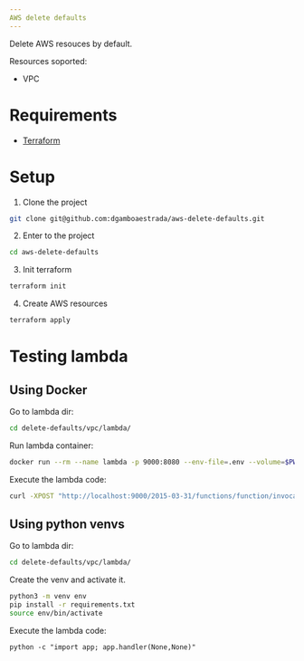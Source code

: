 ```yaml
---
AWS delete defaults
---
```

Delete AWS resouces by default.

Resources soported:
- VPC

# Requirements
- [Terraform](https://www.terraform.io/)

# Setup
1. Clone the project
```bash
git clone git@github.com:dgamboaestrada/aws-delete-defaults.git
```
2. Enter to the project
```bash
cd aws-delete-defaults
```
3. Init terraform
```bash
terraform init
```
4. Create AWS resources
```bash
terraform apply
```

# Testing lambda

## Using Docker
Go to lambda dir:
```bash
cd delete-defaults/vpc/lambda/
```
Run lambda container:
```bash
docker run --rm --name lambda -p 9000:8080 --env-file=.env --volume=$PWD:/var/task public.ecr.aws/lambda/python:3.8 app.handler
```
Execute the lambda code:
```bash
curl -XPOST "http://localhost:9000/2015-03-31/functions/function/invocations" -d '{}'
```

## Using python venvs
Go to lambda dir:
```bash
cd delete-defaults/vpc/lambda/
```
Create the venv and activate it.
```bash
python3 -m venv env
pip install -r requirements.txt
source env/bin/activate
```
Execute the lambda code:
```
python -c "import app; app.handler(None,None)"
```
